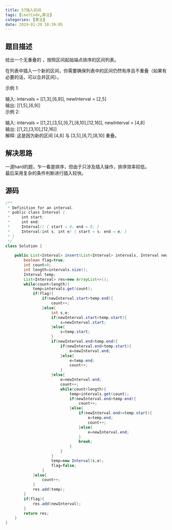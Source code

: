 ```yaml
---
title: 57插入区间
tags: [LeetCode,算法]
categories: [算法]
date: 2019-01-20 18:39:05
---
```



## 题目描述

给出一个无重叠的 ，按照区间起始端点排序的区间列表。  
  
在列表中插入一个新的区间，你需要确保列表中的区间仍然有序且不重叠（如果有必要的话，可以合并区间）。  
  
示例 1:  
  
输入: intervals = [[1,3],[6,9]], newInterval = [2,5]  
输出: [[1,5],[6,9]]  
示例 2:  
  
输入: intervals = [[1,2],[3,5],[6,7],[8,10],[12,16]], newInterval = [4,8]  
输出: [[1,2],[3,10],[12,16]]  
解释: 这是因为新的区间 [4,8] 与 [3,5],[6,7],[8,10] 重叠。  

## 解决思路

一道hard的题，乍一看是排序，但由于只涉及插入操作，排序效率较低。  
最后采用复杂的条件判断进行插入较快。  

## 源码

```java
/**
 * Definition for an interval.
 * public class Interval {
 *     int start;
 *     int end;
 *     Interval() { start = 0; end = 0; }
 *     Interval(int s, int e) { start = s; end = e; }
 * }
 */
class Solution {
    
    public List<Interval> insert(List<Interval> intervals, Interval newInterval) {
        boolean flag=true;
        int count=0;
        int length=intervals.size();
        Interval temp;
        List<Interval> res=new ArrayList<>();
        while(count<length){
            temp=intervals.get(count);
            if(flag){
                if(newInterval.start>temp.end){
                    count++;
                }else{
                    int s,e;
                    if(newInterval.start<temp.start){
                        s=newInterval.start;
                    }else{
                        s=temp.start;
                    }
                    if(newInterval.end<temp.end){
                        if(newInterval.end<temp.start){
                            e=newInterval.end;
                        }else{
                            e=temp.end;
                            count++;
                        }
                    }else{
                        e=newInterval.end;
                        count++;
                        while(count<length){
                            temp=intervals.get(count);
                            if(newInterval.end>temp.end){
                                count++;
                            }else{
                                if(newInterval.end>=temp.start){
                                    e=temp.end;
                                    count++;
                                }else{
                                    e=newInterval.end;
                                }
                                break;
                            }
                        }
                    }
                    temp=new Interval(s,e);
                    flag=false;
                }
            }else{
                count++;
            }
            res.add(temp);
        }
        if(flag){
            res.add(newInterval);
        }
        return res;
    }
}
```